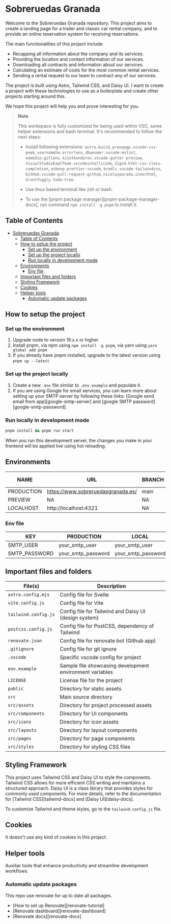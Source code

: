 # Sobreruedas Granada

Welcome to the Sobreruedas Granada repository. This project aims to create a landing page for a trailer
and classic car rental company, and to provide an online reservation system for receiving reservations.

The main functionalities of this project include:

- Recapping all information about the company and its services.
- Providing the location and contact information of our services.
- Downloading all contracts and information about our services.
- Calculating an estimate of costs for the most common rental services.
- Sending a rental request to our team to contract any of our services.

The project is built using Astro, Tailwind CSS, and Daisy UI. I want to create a project with these
technologies to use as a boilerplate and create other projects starting around this.

We hope this project will help you and prove interesting for you.

> **Note**
>
> This workspace is fully customized for being used within VSC, some helper
> extensions and bash terminal. It's recommended to follow the next steps:
>
> - Install following extensions: `astro.build`, `pranaygp.vscode-css-peek`,
>   `usernamehw.errorlens`, `dbaeumer.vscode-eslint`, `eamodio.gitlens`, `kisstkondoros.vscode-gutter-preview`,
>   `VisualStudioExptTeam.vscodeintellicode`, `Zignd.html-css-class-completion`, `esbenp.prettier-vscode`,
>   `bradlc.vscode-tailwindcss`, `GitHub.vscode-pull-request-github`, `nicolasparada.innerhtml`,
>   `Gruntfuggly.todo-tree`.
>
> - Use linux based terminal like zsh or bash.
>
> - To use the [pnpm package manager][pnpm-package-manager-docs], run command `npm install -g pnpm` to install it.

## Table of Contents

- [Sobreruedas Granada](#sobreruedas-granada)
  - [Table of Contents](#table-of-contents)
  - [How to setup the project](#how-to-setup-the-project)
    - [Set up the environment](#set-up-the-environment)
    - [Set up the project locally](#set-up-the-project-locally)
    - [Run locally in development mode](#run-locally-in-development-mode)
  - [Environments](#environments)
    - [Env file](#env-file)
  - [Important files and folders](#important-files-and-folders)
  - [Styling Framework](#styling-framework)
  - [Cookies](#cookies)
  - [Helper tools](#helper-tools)
    - [Automatic update packages](#automatic-update-packages)

## How to setup the project

### Set up the environment

1. Upgrade node to versión 19.x.x or higher
2. Install pnpm, via npm using `npm install -g pnpm`, via yarn using `yarn global add pnpm`
3. If you already have pnpm installed, upgrade to the latest version using `pnpm up --latest`

### Set up the project locally

1. Create a new `.env` file similar to `.env.example` and populate it.
2. If you are using Google for email services, you can learn more about setting up your SMTP
   server by following these links: [Google send email from app][google-smtp-server]
   and [google SMTP password][google-smtp-password].

### Run locally in development mode

```bash
pnpm install && pnpm run start
```

When you run this development server, the changes you make in your frontend will be applied live using hot reloading.

## Environments

| NAME       | URL                                | BRANCH | VERCEL ENV |
| ---------- | ---------------------------------- | ------ | ---------- |
| PRODUCTION | https://www.sobreruedasgranada.es/ | main   | Production |
| PREVIEW    | NA                                 | NA     | NA         |
| LOCALHOST  | http://localhost:4321              | NA     | NA         |

### Env file

| KEY           | PRODUCTION         | LOCAL              |
| ------------- | ------------------ | ------------------ |
| SMTP_USER     | your_smtp_user     | your_smtp_user     |
| SMTP_PASSWORD | your_smtp_password | your_smtp_password |

## Important files and folders

| File(s)              | Description                                              |
| -------------------- | -------------------------------------------------------- |
| `astro.config.mjs`   | Config file for Svelte                                   |
| `vite.config.js`     | Config file for Vite                                     |
| `tailwind.config.js` | Config file for Tailwind and Daisy UI (design system)    |
| `postcss.config.js`  | Config file for PostCSS, dependency of Tailwind          |
| `renovate.json`      | Config file for renovate bot (Github app)                |
| `.gitignore`         | Config file for git ignore                               |
| `.vscode`            | Specific vscode config for project                       |
| `env.example`        | Sample file showcasing development environment variables |
| `LICENSE`            | License file for the project                             |
| `public`             | Directory for static assets                              |
| `src`                | Main source directory                                    |
| `src/assets`         | Directory for project processed assets                   |
| `src/components`     | Directory for UI components                              |
| `src/icons`          | Directory for icon assets                                |
| `src/layouts`        | Directory for layout components                          |
| `src/pages`          | Directory for page components                            |
| `src/styles`         | Directory for styling CSS files                          |

## Styling Framework

This project uses Tailwind CSS and Daisy UI to style the components. Tailwind CSS allows for more
efficient CSS writing and maintains a structured approach. Daisy UI is a class library that provides
styles for commonly used components. For more details, refer to the documentation for
[Tailwind CSS][tailwind-docs] and [Daisy UI][daisy-docs].

To customize Tailwind and theme styles, go to the `tailwind.config.js` file.

## Cookies

It doesn't use any kind of cookies in this project.

## Helper tools

Auxiliar tools that enhance productivity and streamline development workflows.

### Automatic update packages

This repo use renovate for up to date all packages.

- [How to set up Renovate][renovate-tutorial]
- [Renovate dashboard][renovate-dashboard]
- [Renovate docs][renovate-docs]
